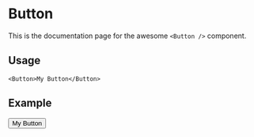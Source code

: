 # Button

This is the documentation page for the awesome `<Button />` component.

## Usage

```svelte{1}
<Button>My Button</Button>
```

## Example

<script>
  import Button from '../../components/Button.svelte';
</script>

<Button>My Button</Button>

